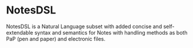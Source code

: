# NotesDSL
NotesDSL is a Natural Language subset with added concise and self-extendable syntax and semantics for Notes with handling methods as both PaP (pen and paper) and electronic files.
